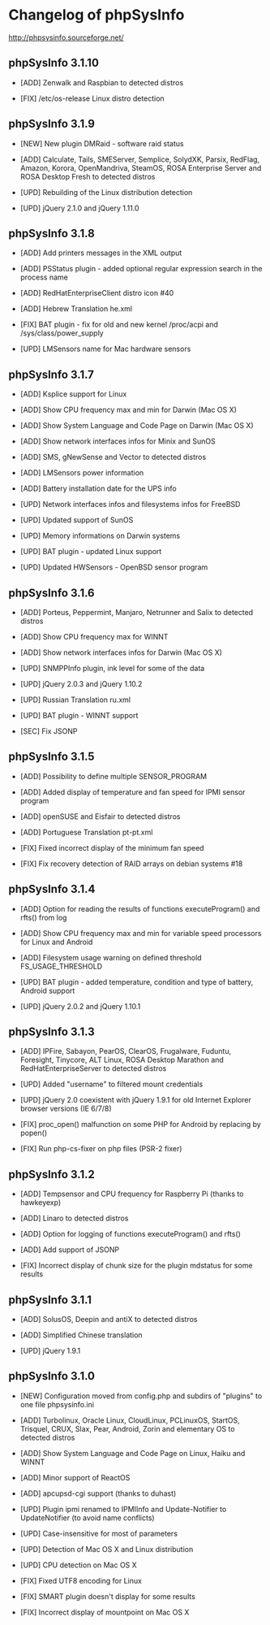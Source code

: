 Changelog of phpSysInfo
=======================

http://phpsysinfo.sourceforge.net/

phpSysInfo 3.1.10
----------------

 - [ADD] Zenwalk and Raspbian to detected distros

 - [FIX] /etc/os-release Linux distro detection

phpSysInfo 3.1.9
----------------

 - [NEW] New plugin DMRaid - software raid status

 - [ADD] Calculate, Tails, SMEServer, Semplice, SolydXK, Parsix, RedFlag, Amazon, Korora, OpenMandriva, SteamOS, ROSA Enterprise Server and ROSA Desktop Fresh to detected distros

 - [UPD] Rebuilding of the Linux distribution detection
 - [UPD] jQuery 2.1.0 and jQuery 1.11.0

phpSysInfo 3.1.8
----------------

 - [ADD] Add printers messages in the XML output
 - [ADD] PSStatus plugin - added optional regular expression search in the process name
 - [ADD] RedHatEnterpriseClient distro icon #40
 - [ADD] Hebrew Translation he.xml

 - [FIX] BAT plugin - fix for old and new kernel /proc/acpi and /sys/class/power_supply

 - [UPD] LMSensors name for Mac hardware sensors

phpSysInfo 3.1.7
----------------

 - [ADD] Ksplice support for Linux
 - [ADD] Show CPU frequency max and min for Darwin (Mac OS X)
 - [ADD] Show System Language and Code Page on Darwin (Mac OS X)
 - [ADD] Show network interfaces infos for Minix and SunOS
 - [ADD] SMS, gNewSense and Vector to detected distros
 - [ADD] LMSensors power information
 - [ADD] Battery installation date for the UPS info

 - [UPD] Network interfaces infos and filesystems infos for FreeBSD
 - [UPD] Updated support of SunOS
 - [UPD] Memory informations on Darwin systems
 - [UPD] BAT plugin - updated Linux support
 - [UPD] Updated HWSensors - OpenBSD sensor program

phpSysInfo 3.1.6
----------------

 - [ADD] Porteus, Peppermint, Manjaro, Netrunner and Salix to detected distros
 - [ADD] Show CPU frequency max for WINNT
 - [ADD] Show network interfaces infos for Darwin (Mac OS X)

 - [UPD] SNMPPInfo plugin, ink level for some of the data
 - [UPD] jQuery 2.0.3 and jQuery 1.10.2
 - [UPD] Russian Translation ru.xml
 - [UPD] BAT plugin - WINNT support

 - [SEC] Fix JSONP

phpSysInfo 3.1.5
----------------

 - [ADD] Possibility to define multiple SENSOR_PROGRAM
 - [ADD] Added display of temperature and fan speed for IPMI sensor program
 - [ADD] openSUSE and Eisfair to detected distros
 - [ADD] Portuguese Translation pt-pt.xml

 - [FIX] Fixed incorrect display of the minimum fan speed
 - [FIX] Fix recovery detection of RAID arrays on debian systems #18

phpSysInfo 3.1.4
----------------

 - [ADD] Option for reading the results of functions executeProgram() and rfts() from log
 - [ADD] Show CPU frequency max and min for variable speed processors for Linux and Android
 - [ADD] Filesystem usage warning on defined threshold FS_USAGE_THRESHOLD

 - [UPD] BAT plugin - added temperature, condition and type of battery, Android support
 - [UPD] jQuery 2.0.2 and jQuery 1.10.1

phpSysInfo 3.1.3
----------------

 - [ADD] IPFire, Sabayon, PearOS, ClearOS, Frugalware, Fuduntu, Foresight, Tinycore, ALT Linux, ROSA Desktop Marathon and RedHatEnterpriseServer to detected distros

 - [UPD] Added "username" to filtered mount credentials
 - [UPD] jQuery 2.0 coexistent with jQuery 1.9.1 for old Internet Explorer browser versions (IE 6/7/8)

 - [FIX] proc_open() malfunction on some PHP for Android by replacing by popen()
 - [FIX] Run php-cs-fixer on php files (PSR-2 fixer)

phpSysInfo 3.1.2
----------------

 - [ADD] Tempsensor and CPU frequency for Raspberry Pi (thanks to hawkeyexp)
 - [ADD] Linaro to detected distros
 - [ADD] Option for logging of functions executeProgram() and rfts()
 - [ADD] Add support of JSONP

 - [FIX] Incorrect display of chunk size for the plugin mdstatus for some results

phpSysInfo 3.1.1
----------------

 - [ADD] SolusOS, Deepin and antiX to detected distros
 - [ADD] Simplified Chinese translation

 - [UPD] jQuery 1.9.1

phpSysInfo 3.1.0
----------------

 - [NEW] Configuration moved from config.php and subdirs of "plugins" to one file phpsysinfo.ini

 - [ADD] Turbolinux, Oracle Linux, CloudLinux, PCLinuxOS, StartOS, Trisquel, CRUX, Slax, Pear, Android, Zorin and elementary OS to detected distros
 - [ADD] Show System Language and Code Page on Linux, Haiku and WINNT
 - [ADD] Minor support of ReactOS
 - [ADD] apcupsd-cgi support (thanks to duhast)

 - [UPD] Plugin ipmi renamed to IPMIInfo and Update-Notifier to UpdateNotifier (to avoid name conflicts)
 - [UPD] Case-insensitive for most of parameters
 - [UPD] Detection of Mac OS X and Linux distribution
 - [UPD] CPU detection on Mac OS X

 - [FIX] Fixed UTF8 encoding for Linux
 - [FIX] SMART plugin doesn't display for some results
 - [FIX] Incorrect display of mountpoint on Mac OS X
